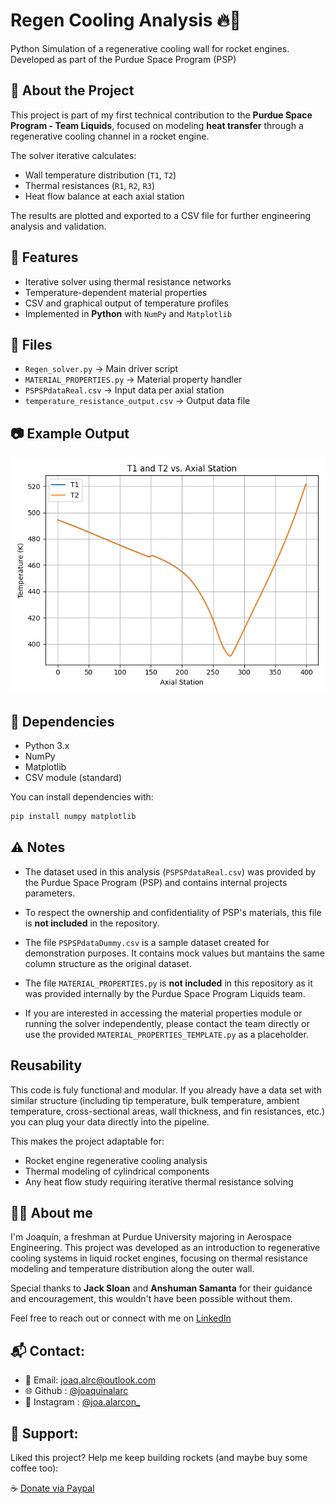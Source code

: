 # Regen Cooling Analysis 🔥🚀

Python Simulation of a regenerative cooling wall for rocket engines. Developed as part of the Purdue Space Program (PSP)

## 📌 About the Project

This project is part of my first technical contribution to the **Purdue Space Program - Team Liquids**, focused on modeling **heat transfer** through a regenerative cooling channel in a rocket engine. 

The solver iterative calculates:
- Wall temperature distribution (`T1`, `T2`)
- Thermal resistances (`R1`, `R2`, `R3`)
- Heat flow balance at each axial station

The results are plotted and exported to a CSV file for further engineering analysis and validation.

## 🧠 Features

- Iterative solver using thermal resistance networks
- Temperature-dependent material properties
- CSV and graphical output of temperature profiles
- Implemented in **Python** with `NumPy` and `Matplotlib`

## 📂 Files

- `Regen_solver.py` → Main driver script
- `MATERIAL_PROPERTIES.py` → Material property handler
- `PSPSPdataReal.csv` → Input data per axial station
- `temperature_resistance_output.csv` → Output data file

## 📷 Example Output 

![T1 and T2 Plot](outputs/T1-n-T2-vs-Axial_Station.png) 

## 🧪 Dependencies

- Python 3.x
- NumPy
- Matplotlib
- CSV module (standard)

You can install dependencies with:
```bash
pip install numpy matplotlib
```

## ⚠️ Notes 

- The dataset used in this analysis (`PSPSPdataReal.csv`) was provided by the Purdue Space Program (PSP) and contains internal projects parameters.
- To respect the ownership and confidentiality of PSP's materials, this file is **not included** in the repository.
- The file `PSPSPdataDummy.csv` is a sample dataset created for demonstration purposes. It contains mock values but mantains the same column structure as the original dataset.
  
- The file `MATERIAL_PROPERTIES.py` is **not included** in this repository as it was provided internally by the Purdue Space Program Liquids team.
- If you are interested in accessing the material properties module or running the solver independently, please contact the team directly or use the provided `MATERIAL_PROPERTIES_TEMPLATE.py` as a placeholder.

## Reusability

This code is fuly functional and modular. If you already have a data set with similar structure (including tip temperature, bulk temperature, ambient temperature, cross-sectional areas, wall thickness, and fin resistances, etc.) you can plug your data directly into the pipeline.

This makes the project adaptable for:
- Rocket engine regenerative cooling analysis
- Thermal modeling of cylindrical components
- Any heat flow study requiring iterative thermal resistance solving

## 🧑‍💻 About me

I'm Joaquín, a freshman at Purdue University majoring in Aerospace Engineering. This project was developed as an introduction to regenerative cooling systems in liquid rocket engines, focusing on thermal resistance modeling and temperature distribution along the outer wall. 

Special thanks to **Jack Sloan** and **Anshuman Samanta** for their guidance and encouragement, this wouldn't have been possible without them. 

Feel free to reach out or connect with me on [LinkedIn](https://pe.linkedin.com/in/joaquin-alarcon)

## 📬 Contact:

- 📧 Email: joaq.alrc@outlook.com
- 🌐 Github : [@joaquinalarc](https://github.com/joaquinalarc)
- 📸 Instagram : [@joa.alarcon_](https://www.instagram.com/joa.alarcon_/)

## 💖 Support:

Liked this project? Help me keep building rockets (and maybe buy some coffee too):

☕ [Donate via Paypal](https://www.paypal.me/joaquix96)
